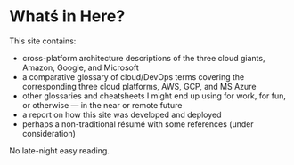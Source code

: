 # Whatś in Here?

This site contains:

- cross-platform architecture descriptions of the three cloud giants, Amazon, Google, and Microsoft  
- a comparative glossary of cloud/DevOps terms covering the corresponding three cloud platforms, AWS, GCP, and MS Azure
- other glossaries and cheatsheets I might end up using for work, for fun, or otherwise — in the near or remote future
- a report on how this site was developed and deployed
- perhaps a non-traditional résumé with some references (under consideration)

No late-night easy reading.